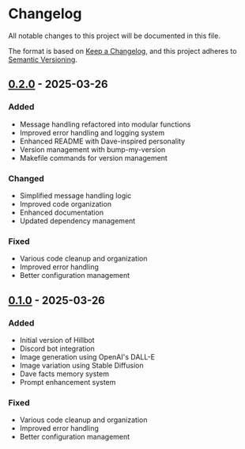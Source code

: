 <!--markdownlint-disable MD024-->

# Changelog

All notable changes to this project will be documented in this file.

The format is based on [Keep a Changelog](https://keepachangelog.com/en/1.0.0/),
and this project adheres to [Semantic Versioning](https://semver.org/spec/v2.0.0.html).

## [0.2.0] - 2025-03-26

### Added

- Message handling refactored into modular functions
- Improved error handling and logging system
- Enhanced README with Dave-inspired personality
- Version management with bump-my-version
- Makefile commands for version management

### Changed

- Simplified message handling logic
- Improved code organization
- Enhanced documentation
- Updated dependency management

### Fixed

- Various code cleanup and organization
- Improved error handling
- Better configuration management

## [0.1.0] - 2025-03-26

### Added

- Initial version of Hillbot
- Discord bot integration
- Image generation using OpenAI's DALL-E
- Image variation using Stable Diffusion
- Dave facts memory system
- Prompt enhancement system

### Fixed

- Various code cleanup and organization
- Improved error handling
- Better configuration management

[0.2.0]: https://github.com/cellwebb/discord-hillbot/compare/v0.1.0...v0.2.0
[0.1.0]: https://github.com/cellwebb/discord-hillbot/releases/tag/v0.1.0
